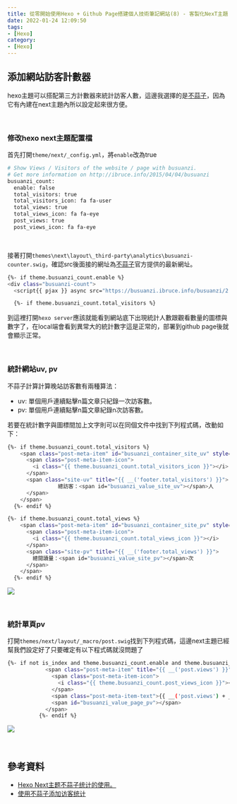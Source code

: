 ```yaml
---
title: 從零開始使用Hexo + Github Page搭建個人技術筆記網站(8) - 客製化NexT主題：統計訪客人數與閱讀次數
date: 2022-01-24 12:09:50
tags:
- [Hexo]
category:
- [Hexo]
---
```


## **添加網站訪客計數器**

hexo主題可以搭配第三方計數器來統計訪客人數，這邊我選擇的是[不蒜子](https://busuanzi.ibruce.info/)，因為它有內建在next主題內所以設定起來很方便。

<!-- more -->

<br/>

### **修改hexo next主題配置檔**

首先打開`theme/next/_config.yml`，將`enable`改為true

```bash
# Show Views / Visitors of the website / page with busuanzi.
# Get more information on http://ibruce.info/2015/04/04/busuanzi
busuanzi_count:
  enable: false
  total_visitors: true
  total_visitors_icon: fa fa-user
  total_views: true
  total_views_icon: fa fa-eye
  post_views: true
  post_views_icon: fa fa-eye
```

<br/>

接著打開`themes\next\layout\_third-party\analytics\busuanzi-counter.swig`，確認src後面接的網址為[不蒜子](https://busuanzi.ibruce.info/)官方提供的最新網址。

```bash
{%- if theme.busuanzi_count.enable %}
<div class="busuanzi-count">
  <script{{ pjax }} async src="https://busuanzi.ibruce.info/busuanzi/2.3/busuanzi.pure.mini.js"></script>

  {%- if theme.busuanzi_count.total_visitors %}
```

到這裡打開`hexo server`應該就能看到網站底下出現統計人數跟觀看數量的圖標與數字了，在local端會看到異常大的統計數字這是正常的，部署到github page後就會顯示正常。

<br/>

### **統計網站uv, pv**

不蒜子計算計算晚站訪客數有兩種算法：

- uv: 單個用戶連續點擊n篇文章只紀錄一次訪客數。
- pv: 單個用戶連續點擊n篇文章紀錄n次訪客數。

若要在統計數字與圖標間加上文字則可以在同個文件中找到下列程式碼，改動如下：

```bash
{%- if theme.busuanzi_count.total_visitors %}
    <span class="post-meta-item" id="busuanzi_container_site_uv" style="display: none;">
      <span class="post-meta-item-icon">
        <i class="{{ theme.busuanzi_count.total_visitors_icon }}"></i>
      </span>
      <span class="site-uv" title="{{ __('footer.total_visitors') }}">
				總訪客：<span id="busuanzi_value_site_uv"></span>人
      </span>
    </span>
  {%- endif %}
```

```bash
{%- if theme.busuanzi_count.total_views %}
    <span class="post-meta-item" id="busuanzi_container_site_pv" style="display: none;">
      <span class="post-meta-item-icon">
        <i class="{{ theme.busuanzi_count.total_views_icon }}"></i>
      </span>
      <span class="site-pv" title="{{ __('footer.total_views') }}">
        總閱讀量：<span id="busuanzi_value_site_pv"></span>次
      </span>
    </span>
  {%- endif %}
```

![](https://i.imgur.com/Q8gI2fg.png)

<br/>

### **統計單頁pv**

打開`themes/next/layout/_macro/post.swig`找到下列程式碼，這邊next主題已經幫我們設定好了只要確定有以下程式碼就沒問題了

```bash
{%- if not is_index and theme.busuanzi_count.enable and theme.busuanzi_count.post_views %}
            <span class="post-meta-item" title="{{ __('post.views') }}" id="busuanzi_container_page_pv" style="display: none;">
              <span class="post-meta-item-icon">
                <i class="{{ theme.busuanzi_count.post_views_icon }}"></i>
              </span>
              <span class="post-meta-item-text">{{ __('post.views') + __('symbol.colon') }}</span>
              <span id="busuanzi_value_page_pv"></span>
            </span>
          {%- endif %}
```

![](https://i.imgur.com/RVIPnaq.png)

<br/>

## **參考資料**

- [Hexo Next主题不蒜子统计的使用。](https://www.lcd1024.xyz/2020/05/31/busuanzi/)
- [使用不蒜子添加访客统计](https://blog.mikelyou.com/2020/08/18/busuanzi-visitor-counts-and-sitetime/)
